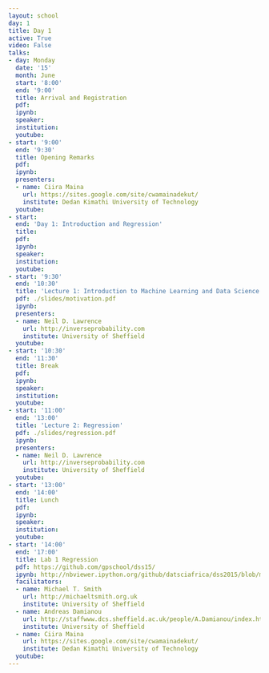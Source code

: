 ```yaml
---
layout: school
day: 1
title: Day 1
active: True
video: False
talks:
- day: Monday
  date: '15'
  month: June
  start: '8:00'
  end: '9:00'
  title: Arrival and Registration
  pdf: 
  ipynb: 
  speaker: 
  institution: 
  youtube: 
- start: '9:00'
  end: '9:30'
  title: Opening Remarks
  pdf: 
  ipynb: 
  presenters:
  - name: Ciira Maina
    url: https://sites.google.com/site/cwamainadekut/
    institute: Dedan Kimathi University of Technology
  youtube: 
- start: 
  end: 'Day 1: Introduction and Regression'
  title: 
  pdf: 
  ipynb: 
  speaker: 
  institution: 
  youtube: 
- start: '9:30'
  end: '10:30'
  title: 'Lecture 1: Introduction to Machine Learning and Data Science'
  pdf: ./slides/motivation.pdf
  ipynb: 
  presenters:
  - name: Neil D. Lawrence
    url: http://inverseprobability.com
    institute: University of Sheffield
  youtube: 
- start: '10:30'
  end: '11:30'
  title: Break
  pdf: 
  ipynb: 
  speaker: 
  institution: 
  youtube: 
- start: '11:00'
  end: '13:00'
  title: 'Lecture 2: Regression'
  pdf: ./slides/regression.pdf
  ipynb: 
  presenters:
  - name: Neil D. Lawrence
    url: http://inverseprobability.com
    institute: University of Sheffield
  youtube: 
- start: '13:00'
  end: '14:00'
  title: Lunch
  pdf: 
  ipynb: 
  speaker: 
  institution: 
  youtube: 
- start: '14:00'
  end: '17:00'
  title: Lab 1 Regression
  pdf: https://github.com/gpschool/dss15/
  ipynb: http://nbviewer.ipython.org/github/datsciafrica/dss2015/blob/master/index.ipynb
  facilitators:
  - name: Michael T. Smith
    url: http://michaeltsmith.org.uk
    institute: University of Sheffield
  - name: Andreas Damianou
    url: http://staffwww.dcs.sheffield.ac.uk/people/A.Damianou/index.html
    institute: University of Sheffield
  - name: Ciira Maina
    url: https://sites.google.com/site/cwamainadekut/
    institute: Dedan Kimathi University of Technology
  youtube: 
---
```

